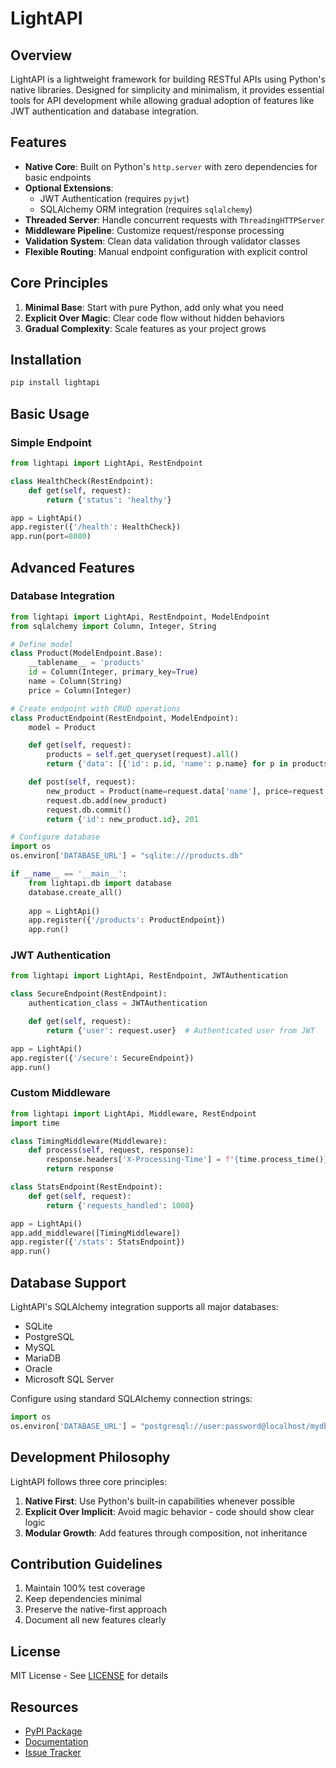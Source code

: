 # LightAPI

## Overview
LightAPI is a lightweight framework for building RESTful APIs using Python's native libraries. Designed for simplicity and minimalism, it provides essential tools for API development while allowing gradual adoption of features like JWT authentication and database integration.

## Features
- **Native Core**: Built on Python's `http.server` with zero dependencies for basic endpoints
- **Optional Extensions**:
  - JWT Authentication (requires `pyjwt`)
  - SQLAlchemy ORM integration (requires `sqlalchemy`)
- **Threaded Server**: Handle concurrent requests with `ThreadingHTTPServer`
- **Middleware Pipeline**: Customize request/response processing
- **Validation System**: Clean data validation through validator classes
- **Flexible Routing**: Manual endpoint configuration with explicit control

## Core Principles
1. **Minimal Base**: Start with pure Python, add only what you need
2. **Explicit Over Magic**: Clear code flow without hidden behaviors
3. **Gradual Complexity**: Scale features as your project grows

## Installation
```bash
pip install lightapi
```

## Basic Usage
### Simple Endpoint
```python
from lightapi import LightApi, RestEndpoint

class HealthCheck(RestEndpoint):
    def get(self, request):
        return {'status': 'healthy'}

app = LightApi()
app.register({'/health': HealthCheck})
app.run(port=8080)
```

## Advanced Features
### Database Integration
```python
from lightapi import LightApi, RestEndpoint, ModelEndpoint
from sqlalchemy import Column, Integer, String

# Define model
class Product(ModelEndpoint.Base):
    __tablename__ = 'products'
    id = Column(Integer, primary_key=True)
    name = Column(String)
    price = Column(Integer)

# Create endpoint with CRUD operations
class ProductEndpoint(RestEndpoint, ModelEndpoint):
    model = Product

    def get(self, request):
        products = self.get_queryset(request).all()
        return {'data': [{'id': p.id, 'name': p.name} for p in products]}

    def post(self, request):
        new_product = Product(name=request.data['name'], price=request.data['price'])
        request.db.add(new_product)
        request.db.commit()
        return {'id': new_product.id}, 201

# Configure database
import os
os.environ['DATABASE_URL'] = "sqlite:///products.db"

if __name__ == '__main__':
    from lightapi.db import database
    database.create_all()
    
    app = LightApi()
    app.register({'/products': ProductEndpoint})
    app.run()
```

### JWT Authentication
```python
from lightapi import LightApi, RestEndpoint, JWTAuthentication

class SecureEndpoint(RestEndpoint):
    authentication_class = JWTAuthentication

    def get(self, request):
        return {'user': request.user}  # Authenticated user from JWT

app = LightApi()
app.register({'/secure': SecureEndpoint})
app.run()
```

### Custom Middleware
```python
from lightapi import LightApi, Middleware, RestEndpoint
import time

class TimingMiddleware(Middleware):
    def process(self, request, response):
        response.headers['X-Processing-Time'] = f"{time.process_time()}s"
        return response

class StatsEndpoint(RestEndpoint):
    def get(self, request):
        return {'requests_handled': 1000}

app = LightApi()
app.add_middleware([TimingMiddleware])
app.register({'/stats': StatsEndpoint})
app.run()
```

## Database Support
LightAPI's SQLAlchemy integration supports all major databases:
- SQLite
- PostgreSQL
- MySQL
- MariaDB
- Oracle
- Microsoft SQL Server

Configure using standard SQLAlchemy connection strings:
```python
import os
os.environ['DATABASE_URL'] = "postgresql://user:password@localhost/mydb"
```

## Development Philosophy
LightAPI follows three core principles:
1. **Native First**: Use Python's built-in capabilities whenever possible
2. **Explicit Over Implicit**: Avoid magic behavior - code should show clear logic
3. **Modular Growth**: Add features through composition, not inheritance

## Contribution Guidelines
1. Maintain 100% test coverage
2. Keep dependencies minimal
3. Preserve the native-first approach
4. Document all new features clearly

## License
MIT License - See [LICENSE](LICENSE) for details

## Resources
- [PyPI Package](https://pypi.org/project/lightapi/)
- [Documentation](https://lightapi.readthedocs.io)
- [Issue Tracker](https://github.com/yourusername/lightapi/issues)
